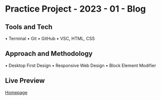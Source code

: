 # Practice Project - 2023 - 01 - Blog

## Tools and Tech

• Terminal • Git • GitHub • VSC, HTML, CSS

## Approach and Methodology

• Desktop First Design • Responsive Web Design • Block Element Modifier

## Live Preview

[Homepage](https://nedoratic.github.io/pp-23-01-blog/)
